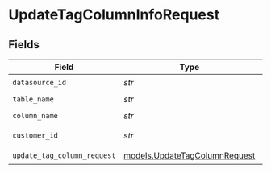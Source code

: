 # UpdateTagColumnInfoRequest


## Fields

| Field                                                                | Type                                                                 | Required                                                             | Description                                                          |
| -------------------------------------------------------------------- | -------------------------------------------------------------------- | -------------------------------------------------------------------- | -------------------------------------------------------------------- |
| `datasource_id`                                                      | *str*                                                                | :heavy_check_mark:                                                   | N/A                                                                  |
| `table_name`                                                         | *str*                                                                | :heavy_check_mark:                                                   | N/A                                                                  |
| `column_name`                                                        | *str*                                                                | :heavy_check_mark:                                                   | N/A                                                                  |
| `customer_id`                                                        | *str*                                                                | :heavy_check_mark:                                                   | Customer ID                                                          |
| `update_tag_column_request`                                          | [models.UpdateTagColumnRequest](../models/updatetagcolumnrequest.md) | :heavy_check_mark:                                                   | N/A                                                                  |